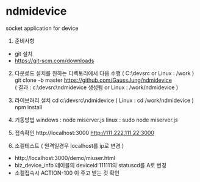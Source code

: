 # ndmidevice
socket application for device 

1. 준비사항 
- git 설치 
- https://git-scm.com/downloads 

2. 다운로드 
설치를 원하는 디렉토리에서 다음 수행 ( C:\devsrc  or Linux :  /work ) 
git clone -b master https://github.com/GaussJung/ndmidevice  
( 결과 :  c:\devsrc\ndmidevice  생성됨  or Linux : /work/ndmidevice  ) 

3. 라이브러리 설치 
cd c:\devsrc\ndmidevice   ( Linux : cd /work/ndmidevice ) 
npm install 

4. 기동방법 
windows : node miserver.js 
linux : sudo node miserver.js 

5. 접속확인
http://localhost:3000 
http://111.222.111.22:3000  

6. 소켙테스트 ( 원격일경우 localhost를 ip로 변경 ) 
- http://localhost:3000/demo/miuser.html 
- biz_device_info 테이블의  deviceid 111111의 statuscd를 A로 변경
- 소켙접속시 ACTION-100 이 주고 받는 것 확인 
